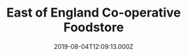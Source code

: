 ---
date: 2019-08-04T12:09:13.000Z
title: East of England Co-operative Foodstore
latitude: 52.14970642525419
longitude: 1.0535009940360742
url: https://www.eastofengland.coop
category: checkin
---